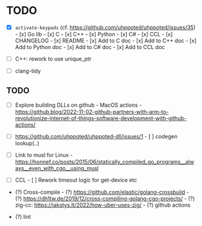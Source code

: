 # TODO

- [x] `activate-keypads` (cf. https://github.com/uhppoted/uhppoted/issues/35)
      - [x] Go lib
      - [x] C
      - [x] C++
      - [x] Python
      - [x] C#
      - [x] CCL
      - [x] CHANGELOG
      - [x] README
      - [x] Add to C doc
      - [x] Add to C++ doc
      - [x] Add to Python doc
      - [x] Add to C# doc
      - [x] Add to CCL doc

- [ ] C++: rework to use unique_ptr
- [ ] clang-tidy

## TODO

- [ ] Explore building DLLs on github
      - MacOS actions
      - https://github.blog/2022-11-02-github-partners-with-arm-to-revolutionize-internet-of-things-software-development-with-github-actions/

- [ ] https://github.com/uhppoted/uhppoted-dll/issues/1
      - [ ] codegen lookup(..)

- [ ] Link to musl for Linux
      - https://honnef.co/posts/2015/06/statically_compiled_go_programs__always__even_with_cgo__using_musl

- [ ] CCL
      - [ ] Rework timeout logic for get-device etc

- (?) Cross-compile
      - (?) https://github.com/elastic/golang-crossbuild
      - (?) https://dh1tw.de/2019/12/cross-compiling-golang-cgo-projects/
      - (?) zig-cc: https://jakstys.lt/2022/how-uber-uses-zig/
      - (?) github actions

- (?) lint

